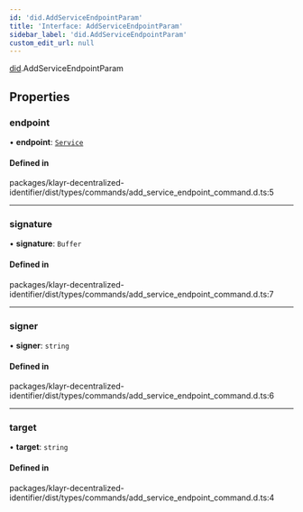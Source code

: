 ```yaml
---
id: 'did.AddServiceEndpointParam'
title: 'Interface: AddServiceEndpointParam'
sidebar_label: 'did.AddServiceEndpointParam'
custom_edit_url: null
---
```


[did](../namespaces/did.md).AddServiceEndpointParam

## Properties

### endpoint

• **endpoint**: [`Service`](did.Service.md)

#### Defined in

packages/klayr-decentralized-identifier/dist/types/commands/add_service_endpoint_command.d.ts:5

---

### signature

• **signature**: `Buffer`

#### Defined in

packages/klayr-decentralized-identifier/dist/types/commands/add_service_endpoint_command.d.ts:7

---

### signer

• **signer**: `string`

#### Defined in

packages/klayr-decentralized-identifier/dist/types/commands/add_service_endpoint_command.d.ts:6

---

### target

• **target**: `string`

#### Defined in

packages/klayr-decentralized-identifier/dist/types/commands/add_service_endpoint_command.d.ts:4
